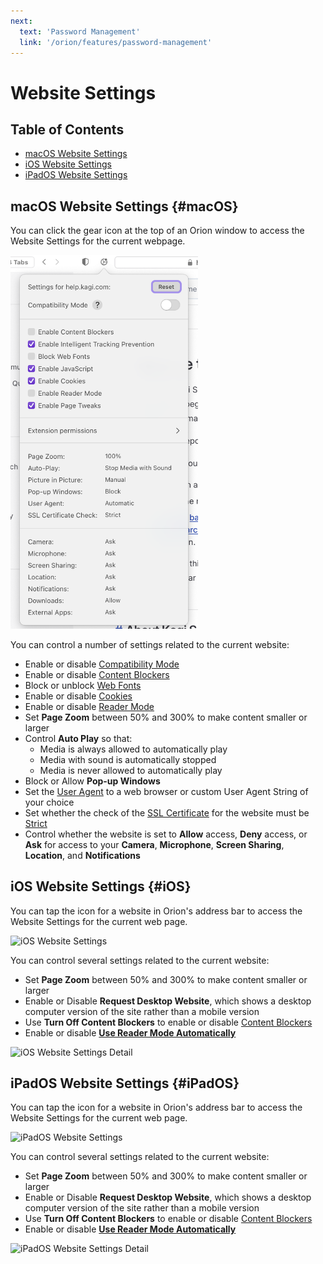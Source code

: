 ```yaml
---
next:
  text: 'Password Management'
  link: '/orion/features/password-management'
---
```


# Website Settings

## Table of Contents

- [macOS Website Settings](#macOS)
- [iOS Website Settings](#iOS)
- [iPadOS Website Settings](#iPadOS)

<a name="macOS"></a>
## macOS Website Settings {#macOS}

You can click the gear icon at the top of an Orion window to access the Website Settings for the current webpage.

<img src="./media/macos_website_settings.png" width="300" alt="macOS Website Settings"><br />

You can control a number of settings related to the current website:

- Enable or disable [Compatibility Mode](../troubleshooting/troubleshooting-webpage-issues.md#orion-compatibility-mode)
- Enable or disable [Content Blockers](../privacy-and-security/protecting-privacy.md)
- Block or unblock [Web Fonts](https://www.howtogeek.com/730585/what-is-a-web-font/)
- Enable or disable [Cookies](https://en.wikipedia.org/wiki/HTTP_cookie)
- Enable or disable [Reader Mode](reader-mode.md)
- Set **Page Zoom** between 50% and 300% to make content smaller or larger
- Control **Auto Play** so that:
  - Media is always allowed to automatically play
  - Media with sound is automatically stopped
  - Media is never allowed to automatically play
 - Block or Allow **Pop-up Windows**
 - Set the [User Agent](https://developer.mozilla.org/en-US/docs/Web/HTTP/Headers/User-Agent) to a web browser or custom User Agent String of your choice
 - Set whether the check of the [SSL Certificate](https://www.cloudflare.com/learning/ssl/what-is-an-ssl-certificate/) for the website must be [Strict](https://www.techslang.com/definition/what-is-strict-ssl/)
 - Control whether the website is set to **Allow** access, **Deny** access, or **Ask** for access to your **Camera**, **Microphone**, **Screen Sharing**, **Location**, and **Notifications**

<a name="iOS"></a>
## iOS Website Settings {#iOS}

You can tap the icon for a website in Orion's address bar to access the Website Settings for the current web page.

<img src="./media/ios_website_settings.png" width="300" alt="iOS Website Settings"><br />

You can control several settings related to the current website:

- Set **Page Zoom** between 50% and 300% to make content smaller or larger
- Enable or Disable **Request Desktop Website**, which shows a desktop computer version of the site rather than a mobile version
- Use **Turn Off Content Blockers** to enable or disable [Content Blockers](../privacy-and-security/protecting-privacy.md)
- Enable or disable [**Use Reader Mode Automatically**](reader-mode.md)

<img src="./media/ios_website_settings_detail.png" width="300" alt="iOS Website Settings Detail"><br />

<a name="iPadOS"></a>
## iPadOS Website Settings {#iPadOS}

You can tap the icon for a website in Orion's address bar to access the Website Settings for the current web page.

<img src="./media/ipados_website_settings.png" width="300" alt="iPadOS Website Settings"><br />

You can control several settings related to the current website:

- Set **Page Zoom** between 50% and 300% to make content smaller or larger
- Enable or Disable **Request Desktop Website**, which shows a desktop computer version of the site rather than a mobile version
- Use **Turn Off Content Blockers** to enable or disable [Content Blockers](../privacy-and-security/protecting-privacy.md)
- Enable or disable [**Use Reader Mode Automatically**](reader-mode.md)

<img src="./media/ipados_website_settings_detail.png" width="675" alt="iPadOS Website Settings Detail"><br />
